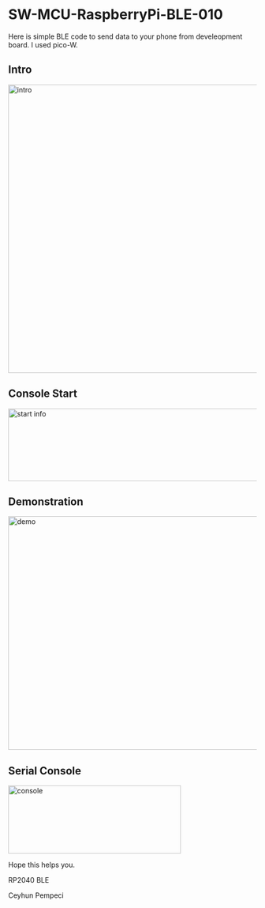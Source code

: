 # SW-MCU-RaspberryPi-BLE-010

Here is simple BLE code to send data to your phone from develeopment board. I used pico-W.

## Intro

<img width="892" height="584" alt="intro" src="https://github.com/user-attachments/assets/9476951d-e732-42ee-b9c6-13e5171c6f76" />


## Console Start

<img width="616" height="147" alt="start info" src="https://github.com/user-attachments/assets/6eb66117-e7b3-4f8f-8750-a1317548590a" />

## Demonstration

<img width="681" height="473" alt="demo" src="https://github.com/user-attachments/assets/0d451f0b-f6d2-46aa-942d-df0133d9d61a" />

## Serial Console

<img width="350" height="138" alt="console" src="https://github.com/user-attachments/assets/a1acabaf-f679-4911-bcc7-36de1cc20ad8" />

Hope this helps you.

RP2040 BLE

Ceyhun Pempeci
